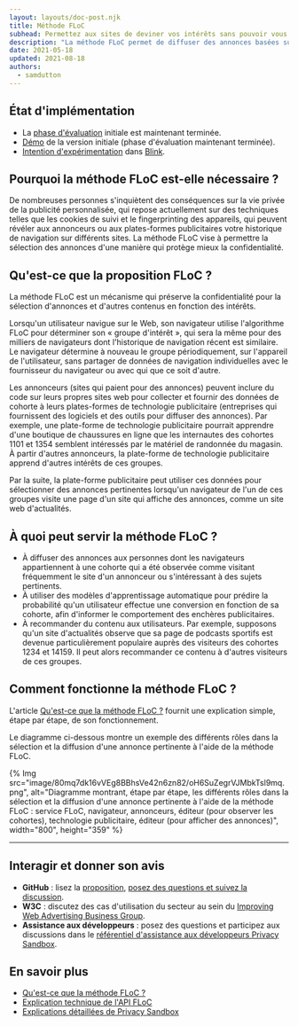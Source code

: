 ```yaml
---
layout: layouts/doc-post.njk
title: Méthode FLoC
subhead: Permettez aux sites de deviner vos intérêts sans pouvoir vous identifier de manière unique.
description: "La méthode FLoC permet de diffuser des annonces basées sur les intérêts d'une manière qui préserve la confidentialité. Lorsqu'un utilisateur navigue sur le web, son navigateur est affecté à une 'cohorte d'intérêt' (groupes d’intérêt) aux côtés de milliers d'autres personnes ayant un historique de navigation similaire. Cette méthode ne nécessite pas le partage de l'historique de navigation individuel avec le fournisseur du navigateur ou toute autre personne."
date: 2021-05-18
updated: 2021-08-18
authors:
  - samdutton
---
```


## État d'implémentation

- La [phase d'évaluation](https://web.dev/origin-trials) initiale est maintenant terminée.
- [Démo](https://floc.glitch.me/) de la version initiale (phase d'évaluation maintenant terminée).
- [Intention d'expérimentation](https://groups.google.com/a/chromium.org/g/blink-dev/c/MmijXrmwrJs) dans [Blink](https://www.chromium.org/blink).

## Pourquoi la méthode FLoC est-elle nécessaire ?

De nombreuses personnes s'inquiètent des conséquences sur la vie privée de la publicité personnalisée, qui repose actuellement sur des techniques telles que les cookies de suivi et le fingerprinting des appareils, qui peuvent révéler aux annonceurs ou aux plates-formes publicitaires votre historique de navigation sur différents sites. La méthode FLoC vise à permettre la sélection des annonces d'une manière qui protège mieux la confidentialité.

## Qu'est-ce que la proposition FLoC ?

La méthode FLoC est un mécanisme qui préserve la confidentialité pour la sélection d'annonces et d'autres contenus en fonction des intérêts.

Lorsqu'un utilisateur navigue sur le Web, son navigateur utilise l'algorithme FLoC pour déterminer son « groupe d'intérêt », qui sera la même pour des milliers de navigateurs dont l'historique de navigation récent est similaire. Le navigateur détermine à nouveau le groupe périodiquement, sur l'appareil de l'utilisateur, sans partager de données de navigation individuelles avec le fournisseur du navigateur ou avec qui que ce soit d'autre.

Les annonceurs (sites qui paient pour des annonces) peuvent inclure du code sur leurs propres sites web pour collecter et fournir des données de cohorte à leurs plates-formes de technologie publicitaire (entreprises qui fournissent des logiciels et des outils pour diffuser des annonces). Par exemple, une plate-forme de technologie publicitaire pourrait apprendre d'une boutique de chaussures en ligne que les internautes des cohortes 1101 et 1354 semblent intéressés par le matériel de randonnée du magasin. À partir d'autres annonceurs, la plate-forme de technologie publicitaire apprend d'autres intérêts de ces groupes.

Par la suite, la plate-forme publicitaire peut utiliser ces données pour sélectionner des annonces pertinentes lorsqu'un navigateur de l'un de ces groupes visite une page d'un site qui affiche des annonces, comme un site web d'actualités.

## À quoi peut servir la méthode FLoC ?

- À diffuser des annonces aux personnes dont les navigateurs appartiennent à une cohorte qui a été observée comme visitant fréquemment le site d'un annonceur ou s'intéressant à des sujets pertinents.
- À utiliser des modèles d'apprentissage automatique pour prédire la probabilité qu'un utilisateur effectue une conversion en fonction de sa cohorte, afin d'informer le comportement des enchères publicitaires.
- À recommander du contenu aux utilisateurs. Par exemple, supposons qu'un site d'actualités observe que sa page de podcasts sportifs est devenue particulièrement populaire auprès des visiteurs des cohortes 1234 et 14159. Il peut alors recommander ce contenu à d'autres visiteurs de ces groupes.

## Comment fonctionne la méthode FLoC ?

L'article [Qu'est-ce que la méthode FLoC ?](https://web.dev/articles/floc#how_does_floc_work) fournit une explication simple, étape par étape, de son fonctionnement.

Le diagramme ci-dessous montre un exemple des différents rôles dans la sélection et la diffusion d'une annonce pertinente à l'aide de la méthode FLoC.

{% Img src="image/80mq7dk16vVEg8BBhsVe42n6zn82/oH6SuZegrVJMbkTsl9mq.png", alt="Diagramme montrant, étape par étape, les différents rôles dans la sélection et la diffusion d'une annonce pertinente à l'aide de la méthode FLoC : service FLoC, navigateur, annonceurs, éditeur (pour observer les cohortes), technologie publicitaire, éditeur (pour afficher des annonces)", width="800", height="359" %}

---

## Interagir et donner son avis

- **GitHub** : lisez la [proposition](https://github.com/WICG/floc), [posez des questions et suivez la discussion](https://github.com/WICG/floc/issues).
- **W3C** : discutez des cas d'utilisation du secteur au sein du [Improving Web Advertising Business Group](https://www.w3.org/community/web-adv/participants).
- **Assistance aux développeurs** : posez des questions et participez aux discussions dans le [référentiel d'assistance aux développeurs Privacy Sandbox](https://github.com/GoogleChromeLabs/privacy-sandbox-dev-support).

## En savoir plus

- [Qu'est-ce que la méthode FLoC ?](https://www.web.dev)
- [Explication technique de l'API FLoC](https://github.com/WICG/floc)
- [Explications détaillées de Privacy Sandbox](https://web.dev/digging-into-the-privacy-sandbox)
